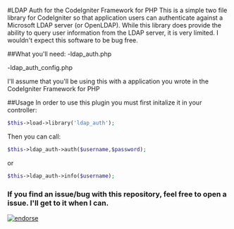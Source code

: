 #LDAP Auth for the CodeIgniter Framework for PHP
This is a simple two file library for CodeIgniter so that application users can authenticate against a Microsoft LDAP server (or OpenLDAP).
While this library does provide the ability to query user information from the LDAP server, it is very limited. I wouldn't expect this software to be bug free.

##What you'll need:
-ldap_auth.php

-ldap_auth_config.php

I'll assume that you'll be using this with a application you wrote in the CodeIgniter Framework for PHP 

##Usage
In order to use this plugin you must first initalize it in your controller:

```php
$this->load->library('ldap_auth');
```

Then you can call:

```php
$this->ldap_auth->auth($username,$password);
```

or


```php
$this->ldap_auth->info($username);
```
### If you find an issue/bug with this repository, feel free to open a issue. I'll get to it when I can.
[![endorse](http://api.coderwall.com/dwaynehale/endorse.png)](http://coderwall.com/dwaynehale)
